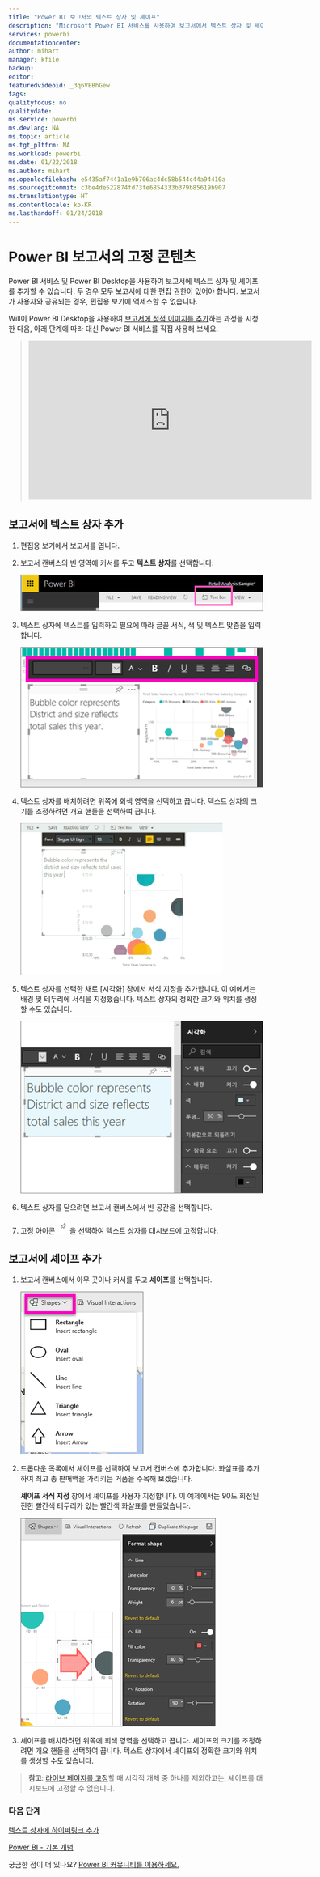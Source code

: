 ```yaml
---
title: "Power BI 보고서의 텍스트 상자 및 셰이프"
description: "Microsoft Power BI 서비스를 사용하여 보고서에서 텍스트 상자 및 셰이프를 추가하고 만드는 방법에 대한 설명서입니다."
services: powerbi
documentationcenter: 
author: mihart
manager: kfile
backup: 
editor: 
featuredvideoid: _3q6VEBhGew
tags: 
qualityfocus: no
qualitydate: 
ms.service: powerbi
ms.devlang: NA
ms.topic: article
ms.tgt_pltfrm: NA
ms.workload: powerbi
ms.date: 01/22/2018
ms.author: mihart
ms.openlocfilehash: e5435af7441a1e9b706ac4dc58b544c44a94410a
ms.sourcegitcommit: c3be4de522874fd73fe6854333b379b85619b907
ms.translationtype: HT
ms.contentlocale: ko-KR
ms.lasthandoff: 01/24/2018
---
```

# <a name="static-content-in-power-bi-reports"></a>Power BI 보고서의 고정 콘텐츠
Power BI 서비스 및 Power BI Desktop을 사용하여 보고서에 텍스트 상자 및 셰이프를 추가할 수 있습니다. 두 경우 모두 보고서에 대한 편집 권한이 있어야 합니다. 보고서가 사용자와 공유되는 경우, 편집용 보기에 액세스할 수 없습니다. 

Will이 Power BI Desktop을 사용하여 [보고서에 정적 이미지를 추가](guided-learning/visualizations.yml#step-11)하는 과정을 시청한 다음, 아래 단계에 따라 대신 Power BI 서비스를 직접 사용해 보세요.
> 
> <iframe width="560" height="315" src="https://www.youtube.com/embed/_3q6VEBhGew" frameborder="0" allowfullscreen></iframe>
> 

## <a name="add-a-text-box-to-a-report"></a>보고서에 텍스트 상자 추가
1. 편집용 보기에서 보고서를 엽니다.

2. 보고서 캔버스의 빈 영역에 커서를 두고 **텍스트 상자**를 선택합니다.
   
   ![](media/power-bi-reports-add-text-and-shapes/pbi_textbox.png)
2. 텍스트 상자에 텍스트를 입력하고 필요에 따라 글꼴 서식, 색 및 텍스트 맞춤을 입력합니다. 
   
   ![](media/power-bi-reports-add-text-and-shapes/pbi_textbox2new.png)
3. 텍스트 상자를 배치하려면 위쪽에 회색 영역을 선택하고 끕니다. 텍스트 상자의 크기를 조정하려면 개요 핸들을 선택하여 끕니다. 
   
   ![](media/power-bi-reports-add-text-and-shapes/textboxsmaller.gif)

4. 텍스트 상자를 선택한 채로 [시각화] 창에서 서식 지정을 추가합니다. 이 예에서는 배경 및 테두리에 서식을 지정했습니다. 텍스트 상자의 정확한 크기와 위치를 생성할 수도 있습니다.  

   ![](media/power-bi-reports-add-text-and-shapes/power-bi-borders.png)

5. 텍스트 상자를 닫으려면 보고서 캔버스에서 빈 공간을 선택합니다. 

5. 고정 아이콘 ![](media/power-bi-reports-add-text-and-shapes/pbi_pintile.png)을 선택하여 텍스트 상자를 대시보드에 고정합니다. 

## <a name="add-a-shape-to-a-report"></a>보고서에 셰이프 추가
1. 보고서 캔버스에서 아무 곳이나 커서를 두고 **셰이프**를 선택합니다.
   
   ![](media/power-bi-reports-add-text-and-shapes/power-bi-shapes.png)
2. 드롭다운 목록에서 셰이프를 선택하여 보고서 캔버스에 추가합니다. 화살표를 추가하여 최고 총 판매액을 가리키는 거품을 주목해 보겠습니다. 
   
   **셰이프 서식 지정** 창에서 셰이프를 사용자 지정합니다. 이 예제에서는 90도 회전된 진한 빨간색 테두리가 있는 빨간색 화살표를 만들었습니다.
   
   ![](media/power-bi-reports-add-text-and-shapes/power-bi-arrrow.png)
3. 셰이프를 배치하려면 위쪽에 회색 영역을 선택하고 끕니다. 셰이프의 크기를 조정하려면 개요 핸들을 선택하여 끕니다. 텍스트 상자에서 셰이프의 정확한 크기와 위치를 생성할 수도 있습니다.

> **참고**: [라이브 페이지를 고정](service-dashboard-pin-live-tile-from-report.md)할 때 시각적 개체 중 하나를 제외하고는, 셰이프를 대시보드에 고정할 수 없습니다. 
> 
> 

### <a name="next-steps"></a>다음 단계
[텍스트 상자에 하이퍼링크 추가](service-add-hyperlink-to-text-box.md)

[Power BI - 기본 개념](service-basic-concepts.md)

궁금한 점이 더 있나요? [Power BI 커뮤니티를 이용하세요.](http://community.powerbi.com/)
